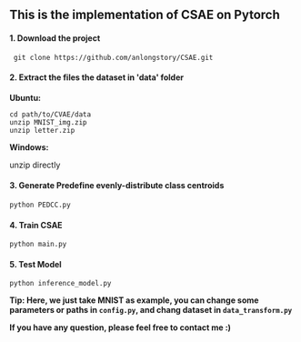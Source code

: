 ## **This is the implementation of CSAE on Pytorch**

#### 1. Download the project

     git clone https://github.com/anlongstory/CSAE.git

#### 2. Extract the files the dataset in 'data' folder

**Ubuntu:**

    cd path/to/CVAE/data
    unzip MNIST_img.zip
    unzip letter.zip

**Windows:**

unzip directly

#### 3. Generate Predefine evenly-distribute class centroids

    python PEDCC.py

#### 4. Train CSAE

    python main.py

#### 5. Test Model
    python inference_model.py

**Tip: Here, we just take MNIST as example, you can change some parameters   or paths in `config.py`, and chang dataset in `data_transform.py`**


**If you have any question, please feel free to contact me :)**